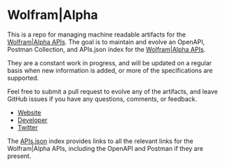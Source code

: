 # Wolfram|AlphaThis is a repo for managing machine readable artifacts for the [Wolfram|Alpha APIs](http://wolframalpha.com). The goal is to maintain and evolve an OpenAPI, Postman Collection, and APIs.json index for the [Wolfram|Alpha APIs](http://wolframalpha.com).They are a constant work in progress, and will be updated on a regular basis when new information is added, or more of the specifications are supported.Feel free to submit a pull request to evolve any of the artifacts, and leave GitHub issues if you have any questions, comments, or feedback.- [Website](http://wolframalpha.com)- [Developer](http://wolframalpha.com)- [Twitter](https://twitter.com/Wolfram_Alpha)The [APIs.json](https://github.com/api-evangelist/wolframalpha/blob/master/apis.json) index provides links to all the relevant links for the Wolfram|Alpha APIs, including the OpenAPI and Postman if they are present.